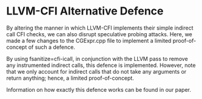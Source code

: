 # LLVM-CFI Alternative Defence
By altering the manner in which LLVM-CFI implements their simple indirect call CFI checks, we can also disrupt speculative probing attacks. Here, we made a few changes to the CGExpr.cpp file to implement a limited proof-of-concept of such a defence.

By using fsanitize=cfi-icall, in conjunction with the LLVM pass to remove any instrumented indirect calls, this defence is implemented. However, note that we only account for indirect calls that do not take any arguments or return anything; hence, a limited proof-of-concept.

Information on how exactly this defence works can be found in our paper.